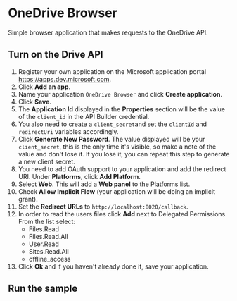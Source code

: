 # OneDrive Browser
Simple browser application that makes requests to the OneDrive API.

## Turn on the Drive API
1. Register your own application on the Microsoft application portal https://apps.dev.microsoft.com.
1. Click **Add an app**.
1. Name your application `OneDrive Browser` and click **Create application**.
1. Click **Save**.
1. The **Application Id** displayed in the **Properties** section will be the value of the `client_id` in the API Builder credential. 
1. You also need to create a `client_secret`and set the `clientId` and `redirectUri` variables accordingly.
1. Click **Generate New Password**. The value displayed will be your `client_secret`, this is the only time it's visible, so make a note of the value and don't lose it. If you lose it, you can repeat this step to generate a new client secret.
1. You need to add OAuth support to your application and add the redirect URI. Under **Platforms**, click **Add Platform**.
1. Select **Web**. This will add a **Web panel** to the Platforms list.
1. Check **Allow Implicit Flow** (your application will be doing an implicit grant).
1. Set the **Redirect URLs** to `http://localhost:8020/callback`.
1. In order to read the users files click **Add** next to Delegated Permissions. From the list select:
	* Files.Read
	* Files.Read.All
	* User.Read
	* Sites.Read.All
	* offline_access
1. Click **Ok** and if you haven't already done it, save your application.

## Run the sample